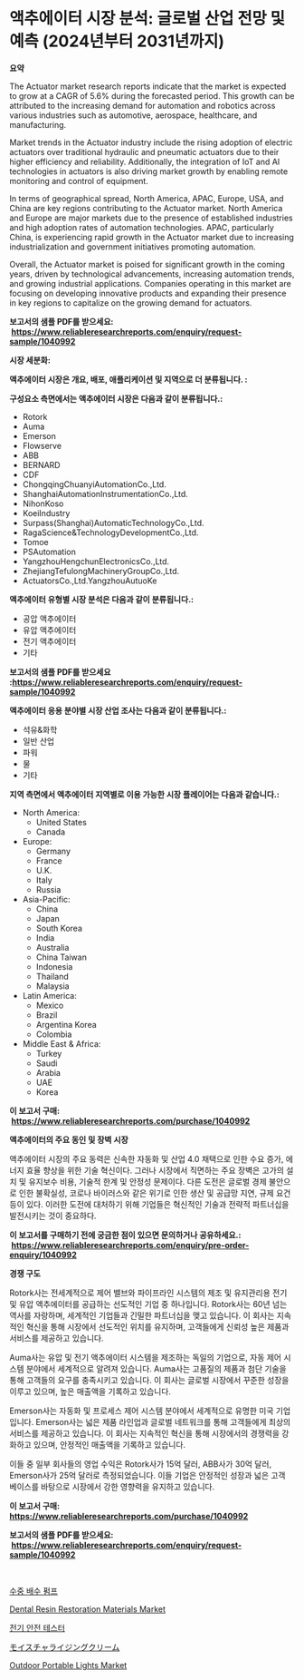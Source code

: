 <p><h1>액추에이터 시장 분석: 글로벌 산업 전망 및 예측 (2024년부터 2031년까지)</h1></p><p><strong>요약</strong></p>
<p><p>The Actuator market research reports indicate that the market is expected to grow at a CAGR of 5.6% during the forecasted period. This growth can be attributed to the increasing demand for automation and robotics across various industries such as automotive, aerospace, healthcare, and manufacturing.</p><p>Market trends in the Actuator industry include the rising adoption of electric actuators over traditional hydraulic and pneumatic actuators due to their higher efficiency and reliability. Additionally, the integration of IoT and AI technologies in actuators is also driving market growth by enabling remote monitoring and control of equipment.</p><p>In terms of geographical spread, North America, APAC, Europe, USA, and China are key regions contributing to the Actuator market. North America and Europe are major markets due to the presence of established industries and high adoption rates of automation technologies. APAC, particularly China, is experiencing rapid growth in the Actuator market due to increasing industrialization and government initiatives promoting automation.</p><p>Overall, the Actuator market is poised for significant growth in the coming years, driven by technological advancements, increasing automation trends, and growing industrial applications. Companies operating in this market are focusing on developing innovative products and expanding their presence in key regions to capitalize on the growing demand for actuators.</p></p>
<p><strong>보고서의 샘플 PDF를 받으세요: &nbsp;<a href="https://www.reliableresearchreports.com/enquiry/request-sample/1040992">https://www.reliableresearchreports.com/enquiry/request-sample/1040992</a></strong></p>
<p><strong>시장 세분화:</strong></p>
<p><strong> 액추에이터 시장은 개요, 배포, 애플리케이션 및 지역으로 더 분류됩니다. :</strong></p>
<p><strong>구성요소 측면에서는 액추에이터 시장은 다음과 같이 분류됩니다.:</strong></p>
<p><ul><li>Rotork</li><li>Auma</li><li>Emerson</li><li>Flowserve</li><li>ABB</li><li>BERNARD</li><li>CDF</li><li>ChongqingChuanyiAutomationCo.,Ltd.</li><li>ShanghaiAutomationInstrumentationCo.,Ltd.</li><li>NihonKoso</li><li>KoeiIndustry</li><li>Surpass(Shanghai)AutomaticTechnologyCo.,Ltd.</li><li>RagaScience&TechnologyDevelopmentCo.,Ltd.</li><li>Tomoe</li><li>PSAutomation</li><li>YangzhouHengchunElectronicsCo.,Ltd.</li><li>ZhejiangTefulongMachineryGroupCo.,Ltd.</li><li>ActuatorsCo.,Ltd.YangzhouAutuoKe</li></ul></p>
<p><strong> 액추에이터 유형별 시장 분석은 다음과 같이 분류됩니다.:</strong></p>
<p><ul><li>공압 액추에이터</li><li>유압 액추에이터</li><li>전기 액추에이터</li><li>기타</li></ul></p>
<p><strong>보고서의 샘플 PDF를 받으세요 :<a href="https://www.reliableresearchreports.com/enquiry/request-sample/1040992">https://www.reliableresearchreports.com/enquiry/request-sample/1040992</a></strong></p>
<p><strong> 액추에이터 응용 분야별 시장 산업 조사는 다음과 같이 분류됩니다.:</strong></p>
<p><ul><li>석유&화학</li><li>일반 산업</li><li>파워</li><li>물</li><li>기타</li></ul></p>
<p><strong>지역 측면에서 액추에이터 지역별로 이용 가능한 시장 플레이어는 다음과 같습니다.:</strong></p>
<p><ul>
    <li>
        North America:
        <ul>
            <li>United States</li>
            <li>Canada</li>
        </ul>
    </li>
    <li>
        Europe:
        <ul>
            <li>Germany</li>
            <li>France</li>
            <li>U.K.</li>
            <li>Italy</li>
            <li>Russia</li>
        </ul>
    </li>
    <li>
        Asia-Pacific:
        <ul>
            <li>China</li>
            <li>Japan</li>
            <li>South Korea</li>
            <li>India</li>
            <li>Australia</li>
            <li>China Taiwan</li>
            <li>Indonesia</li>
            <li>Thailand</li>
            <li>Malaysia</li>
        </ul>
    </li>
    <li>
        Latin America:
        <ul>
            <li>Mexico</li>
            <li>Brazil</li>
            <li>Argentina Korea</li>
            <li>Colombia</li>
        </ul>
    </li>
    <li>
        Middle East & Africa:
        <ul>
            <li>Turkey</li>
            <li>Saudi</li>
            <li>Arabia</li>
            <li>UAE</li>
            <li>Korea</li>
        </ul>
    </li>
    </ul></p>
<p><strong>이 보고서 구매: &nbsp;<a href="https://www.reliableresearchreports.com/purchase/1040992">https://www.reliableresearchreports.com/purchase/1040992</a></strong></p>
<p><strong>액추에이터의 주요 동인 및 장벽 시장</strong></p>
<p><p>액추에이터 시장의 주요 동력은 신속한 자동화 및 산업 4.0 채택으로 인한 수요 증가, 에너지 효율 향상을 위한 기술 혁신이다. 그러나 시장에서 직면하는 주요 장벽은 고가의 설치 및 유지보수 비용, 기술적 한계 및 안정성 문제이다. 다른 도전은 글로벌 경제 불안으로 인한 불확실성, 코로나 바이러스와 같은 위기로 인한 생산 및 공급망 지연, 규제 요건 등이 있다. 이러한 도전에 대처하기 위해 기업들은 혁신적인 기술과 전략적 파트너십을 발전시키는 것이 중요하다.</p></p>
<p><strong>이 보고서를 구매하기 전에 궁금한 점이 있으면 문의하거나 공유하세요.: &nbsp;<a href="https://www.reliableresearchreports.com/enquiry/pre-order-enquiry/1040992">https://www.reliableresearchreports.com/enquiry/pre-order-enquiry/1040992</a></strong></p>
<p><strong>경쟁 구도</strong></p>
<p><p>Rotork사는 전세계적으로 제어 밸브와 파이프라인 시스템의 제조 및 유지관리용 전기 및 유압 액추에이터를 공급하는 선도적인 기업 중 하나입니다. Rotork사는 60년 넘는 역사를 자랑하며, 세계적인 기업들과 긴밀한 파트너십을 맺고 있습니다. 이 회사는 지속적인 혁신을 통해 시장에서 선도적인 위치를 유지하며, 고객들에게 신뢰성 높은 제품과 서비스를 제공하고 있습니다.</p><p>Auma사는 유압 및 전기 액추에이터 시스템을 제조하는 독일의 기업으로, 자동 제어 시스템 분야에서 세계적으로 알려져 있습니다. Auma사는 고품질의 제품과 첨단 기술을 통해 고객들의 요구를 충족시키고 있습니다. 이 회사는 글로벌 시장에서 꾸준한 성장을 이루고 있으며, 높은 매출액을 기록하고 있습니다.</p><p>Emerson사는 자동화 및 프로세스 제어 시스템 분야에서 세계적으로 유명한 미국 기업입니다. Emerson사는 넓은 제품 라인업과 글로벌 네트워크를 통해 고객들에게 최상의 서비스를 제공하고 있습니다. 이 회사는 지속적인 혁신을 통해 시장에서의 경쟁력을 강화하고 있으며, 안정적인 매출액을 기록하고 있습니다.</p><p>이들 중 일부 회사들의 영업 수익은 Rotork사가 15억 달러, ABB사가 30억 달러, Emerson사가 25억 달러로 측정되었습니다. 이들 기업은 안정적인 성장과 넓은 고객 베이스를 바탕으로 시장에서 강한 영향력을 유지하고 있습니다.</p></p>
<p><strong>이 보고서 구매: &nbsp; <a href="https://www.reliableresearchreports.com/purchase/1040992">https://www.reliableresearchreports.com/purchase/1040992</a></strong></p>
<p><strong>보고서의 샘플 PDF를 받으세요: &nbsp;<a href="https://www.reliableresearchreports.com/enquiry/request-sample/1040992">https://www.reliableresearchreports.com/enquiry/request-sample/1040992</a></strong><strong></strong></p>
<p>&nbsp;</p>
<p><p><a href="https://github.com/bunxhcci35271755/Market-Research-Report-List-1/blob/main/75682353979.md">수중 배수 펌프</a></p><p><a href="https://issuu.com/reportprime-2/docs/dental-resin-restoration-materials-market-size-203">Dental Resin Restoration Materials Market</a></p><p><a href="https://github.com/fredrickeglers/Market-Research-Report-List-1/blob/main/80332303980.md">전기 안전 테스터</a></p><p><a href="https://github.com/efcvopdgkdx128/Market-Research-Report-List-1/blob/main/14413504376.md">モイスチャライジングクリーム</a></p><p><a href="https://github.com/Chiragrp22/Market-Research-Report-List-3/blob/main/outdoor-portable-lights-market.md">Outdoor Portable Lights Market</a></p></p>